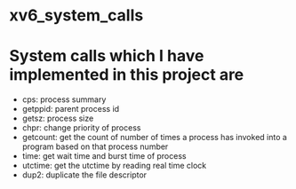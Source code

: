 # xv6_system_calls
# System calls which I have implemented in this project are
* cps: process summary
* getppid: parent process id
* getsz: process size
* chpr: change priority of process
* getcount: get the count of number of times a process has invoked into a program based on that process number
* time: get wait time and burst time of process
* utctime: get the utctime by reading real time clock
* dup2: duplicate the file descriptor
